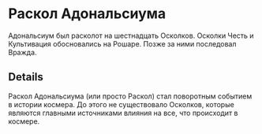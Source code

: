 # Раскол Адональсиума
Адональсиум был расколот на шестнадцать Осколков. Осколки Честь и Культивация обосновались на Рошаре. Позже за ними последовал Вражда.

## Details
Раскол Адональсиума (или просто Раскол) стал поворотным событием в истории космера. До этого не существовало Осколков, которые являются главными источниками влияния на все, что происходит в космере.
